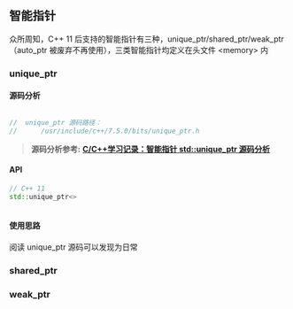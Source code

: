 ## 智能指针

众所周知，C++ 11 后支持的智能指针有三种，unique_ptr/shared_ptr/weak_ptr （auto_ptr 被废弃不再使用），三类智能指针均定义在头文件 \<memory> 内

### unique_ptr

#### 源码分析
```c++

//  unique_ptr 源码路径： 
//      /usr/include/c++/7.5.0/bits/unique_ptr.h

```
> **源码分析参考:**  [**C/C++学习记录：智能指针 std::unique_ptr 源码分析**](https://blog.csdn.net/qq_45698148/article/details/121106149)


#### API
```c++
// C++ 11
std::unique_ptr<>



```
#### 使用思路

阅读 unique_ptr 源码可以发现为日常



### shared_ptr





### weak_ptr






